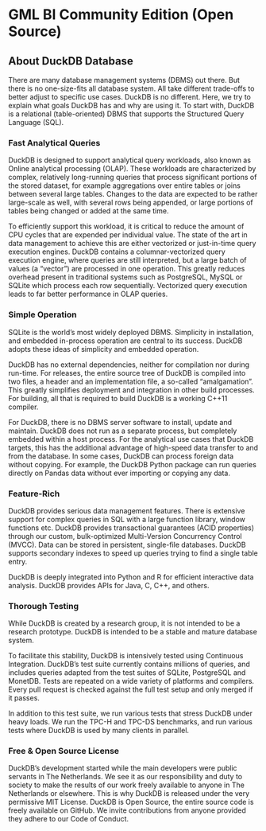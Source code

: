 # GML BI Community Edition (Open Source)

## About DuckDB Database

There are many database management systems (DBMS) out there. But there is no
one-size-fits all database system. All take different trade-offs to better adjust to
specific use cases. DuckDB is no different. Here, we try to explain what goals DuckDB
has and why are using it.
To start with, DuckDB is a relational (table-oriented) DBMS that supports the Structured
Query Language (SQL).

### Fast Analytical Queries

DuckDB is designed to support analytical query workloads, also known as Online
analytical processing (OLAP). These workloads are characterized by complex, relatively
long-running queries that process significant portions of the stored dataset, for
example aggregations over entire tables or joins between several large tables. Changes
to the data are expected to be rather large-scale as well, with several rows being
appended, or large portions of tables being changed or added at the same time.

To efficiently support this workload, it is critical to reduce the amount of CPU cycles
that are expended per individual value. The state of the art in data management to
achieve this are either vectorized or just-in-time query execution engines. DuckDB
contains a columnar-vectorized query execution engine, where queries are still
interpreted, but a large batch of values (a “vector”) are processed in one operation.
This greatly reduces overhead present in traditional systems such as PostgreSQL, MySQL
or SQLite which process each row sequentially. Vectorized query execution leads to far
better performance in OLAP queries.

### Simple Operation

SQLite is the world’s most widely deployed DBMS. Simplicity in installation, and
embedded in-process operation are central to its success. DuckDB adopts these ideas of
simplicity and embedded operation.

DuckDB has no external dependencies, neither for compilation nor during run-time. For
releases, the entire source tree of DuckDB is compiled into two files, a header and an
implementation file, a so-called “amalgamation”. This greatly simplifies deployment and
integration in other build processes. For building, all that is required to build DuckDB
is a working C++11 compiler.

For DuckDB, there is no DBMS server software to install, update and maintain. DuckDB
does not run as a separate process, but completely embedded within a host process. For
the analytical use cases that DuckDB targets, this has the additional advantage of
high-speed data transfer to and from the database. In some cases, DuckDB can process
foreign data without copying. For example, the DuckDB Python package can run queries
directly on Pandas data without ever importing or copying any data.

### Feature-Rich

DuckDB provides serious data management features. There is extensive support for complex
queries in SQL with a large function library, window functions etc. DuckDB provides
transactional guarantees (ACID properties) through our custom, bulk-optimized
Multi-Version Concurrency Control (MVCC). Data can be stored in persistent, single-file
databases. DuckDB supports secondary indexes to speed up queries trying to find a single
table entry.

DuckDB is deeply integrated into Python and R for efficient interactive data analysis.
DuckDB provides APIs for Java, C, C++, and others.

### Thorough Testing

While DuckDB is created by a research group, it is not intended to be a research
prototype. DuckDB is intended to be a stable and mature database system.

To facilitate this stability, DuckDB is intensively tested using Continuous Integration.
DuckDB’s test suite currently contains millions of queries, and includes queries adapted
from the test suites of SQLite, PostgreSQL and MonetDB. Tests are repeated on a wide
variety of platforms and compilers. Every pull request is checked against the full test
setup and only merged if it passes.

In addition to this test suite, we run various tests that stress DuckDB under heavy
loads. We run the TPC-H and TPC-DS benchmarks, and run various tests where DuckDB is
used by many clients in parallel.

### Free & Open Source License

DuckDB’s development started while the main developers were public servants in The
Netherlands. We see it as our responsibility and duty to society to make the results of
our work freely available to anyone in The Netherlands or elsewhere. This is why DuckDB
is released under the very permissive MIT License. DuckDB is Open Source, the entire
source code is freely available on GitHub. We invite contributions from anyone provided
they adhere to our Code of Conduct.
